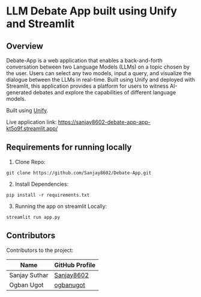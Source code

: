 # LLM Debate App built using Unify and Streamlit

## Overview

Debate-App is a web application that enables a back-and-forth conversation between two Language Models (LLMs) on a topic chosen by the user.
Users can select any two models, input a query, and visualize the dialogue between the LLMs in real-time.
Built using Unify and deployed with Streamlit, this application provides a platform for users to witness AI-generated debates and explore the capabilities of different language models.

Built using [Unify](https://unify.ai/docs/index.html).

Live application link: https://sanjay8602-debate-app-app-kt5o9f.streamlit.app/

## Requirements for running locally
1. Clone Repo:
```commandline 
git clone https://github.com/Sanjay8602/Debate-App.git
```
2. Install Dependencies:
```commandline 
pip install -r requirements.txt
```
3. Running the app on streamlit Locally: 
```commandline 
streamlit run app.py
```

## Contributors

Contributors to the project:

|     Name      |               GitHub Profile                   |
|---------------|------------------------------------------------|
| Sanjay Suthar | [Sanjay8602](https://github.com/Sanjay8602)    |
| Ogban Ugot    | [ogbanugot](https://github.com/ogbanugot)      |
